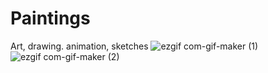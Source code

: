 # Paintings
Art, drawing. animation, sketches
![ezgif com-gif-maker (1)](https://user-images.githubusercontent.com/74372044/220810681-2b69d6dc-f8c7-40d6-85e6-541bb432f5f6.gif)
![ezgif com-gif-maker (2)](https://user-images.githubusercontent.com/74372044/220810697-9c43886a-11be-4ed5-9937-fdd8c15963a4.gif)
